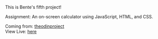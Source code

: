 This is Bente's fifth project!

Assignment:
An on-screen calculator using JavaScript, HTML, and CSS.

Coming from: [theodinproject](https://www.theodinproject.com)<br>
View Live: [here](https://bpetermann.github.io/calculator/)
